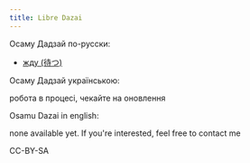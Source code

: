 ```yaml
---
title: Libre Dazai
---
```


Осаму Дадзай по-русски:

- [жду (待つ)](text/matsu-ru.html)

Осаму Дадзай українською:

робота в процесі, чекайте на оновлення

Osamu Dazai in english:

none available yet. If you're interested, feel free to contact me

CC-BY-SA
